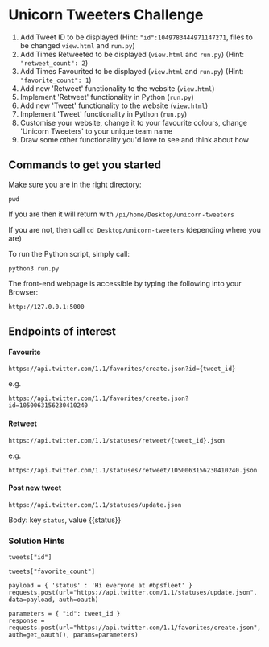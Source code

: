 # Unicorn Tweeters Challenge

1. Add Tweet ID to be displayed (Hint:
```"id":1049783444971147271```, files to be changed ```view.html``` and ```run.py```)
2. Add Times Retweeted to be displayed (```view.html``` and ```run.py```) (Hint: ```"retweet_count": 2```)
3. Add Times Favourited to be displayed (```view.html``` and ```run.py```) (Hint: ```"favorite_count": 1```)
4. Add new 'Retweet' functionality to the website (```view.html```)
5. Implement 'Retweet' functionality in Python (```run.py```)
6. Add new 'Tweet' functionality to the website (```view.html```)
7. Implement 'Tweet' functionality in Python (```run.py```)
8. Customise your website, change it to your favourite colours, change 'Unicorn Tweeters' to your unique team name
9. Draw some other functionality you'd love to see and think about how

## Commands to get you started

Make sure you are in the right directory:

```
pwd
```

If you are then it will return with ```/pi/home/Desktop/unicorn-tweeters```

If you are not, then call ```cd Desktop/unicorn-tweeters``` (depending where you are)

To run the Python script, simply call:

```
python3 run.py
```

The front-end webpage is accessible by typing the following into your Browser:

```
http://127.0.0.1:5000
```

## Endpoints of interest

#### Favourite

```
https://api.twitter.com/1.1/favorites/create.json?id={tweet_id}
```
e.g.
```
https://api.twitter.com/1.1/favorites/create.json?id=1050063156230410240
```

#### Retweet

```
https://api.twitter.com/1.1/statuses/retweet/{tweet_id}.json
```
e.g.
```
https://api.twitter.com/1.1/statuses/retweet/1050063156230410240.json
```

#### Post new tweet

```
https://api.twitter.com/1.1/statuses/update.json
```

Body: key ```status```, value {{status}}


### Solution Hints

```
tweets["id"]
```

```
tweets["favorite_count"]
```

```
payload = { 'status' : 'Hi everyone at #bpsfleet' }
requests.post(url="https://api.twitter.com/1.1/statuses/update.json", data=payload, auth=oauth)
```

```
parameters = { "id": tweet_id }
response = requests.post(url="https://api.twitter.com/1.1/favorites/create.json", auth=get_oauth(), params=parameters)
```
